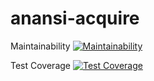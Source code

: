 # anansi-acquire

Maintainability
[![Maintainability](https://api.codeclimate.com/v1/badges/0d3598c8ffc2027db3e8/maintainability)](https://codeclimate.com/github/bcalm/anansi-acquire/maintainability)

Test Coverage
[![Test Coverage](https://api.codeclimate.com/v1/badges/0d3598c8ffc2027db3e8/test_coverage)](https://codeclimate.com/github/bcalm/anansi-acquire/test_coverage)
